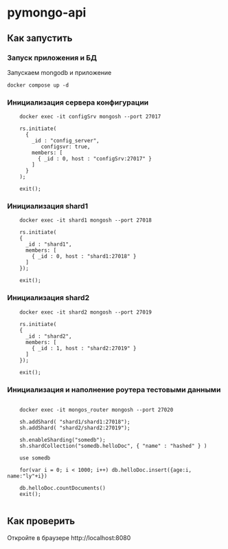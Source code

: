 # pymongo-api

## Как запустить

### Запуск приложения и БД
Запускаем mongodb и приложение

```shell
docker compose up -d
```
### Инициализация сервера конфигурации

```shell
	docker exec -it configSrv mongosh --port 27017
	
	rs.initiate(
	  {
		_id : "config_server",
		   configsvr: true,
		members: [
		  { _id : 0, host : "configSrv:27017" }
		]
	  }
	);

	exit();
```

### Инициализация shard1

```shell
	docker exec -it shard1 mongosh --port 27018
	
	rs.initiate(
    {
      _id : "shard1",
      members: [
        { _id : 0, host : "shard1:27018" }
      ]
    });
	
	exit();
```

### Инициализация shard2

```shell
	docker exec -it shard2 mongosh --port 27019
	
	rs.initiate(
    {
      _id : "shard2",
      members: [
        { _id : 1, host : "shard2:27019" }
      ]
    });
	
	exit();
```


### Инициализация и наполнение роутера тестовыми данными

```shell

	docker exec -it mongos_router mongosh --port 27020

	sh.addShard( "shard1/shard1:27018");
	sh.addShard( "shard2/shard2:27019");

	sh.enableSharding("somedb");
	sh.shardCollection("somedb.helloDoc", { "name" : "hashed" } )

	use somedb

	for(var i = 0; i < 1000; i++) db.helloDoc.insert({age:i, name:"ly"+i})

	db.helloDoc.countDocuments() 
	exit(); 
	
```

## Как проверить

Откройте в браузере http://localhost:8080